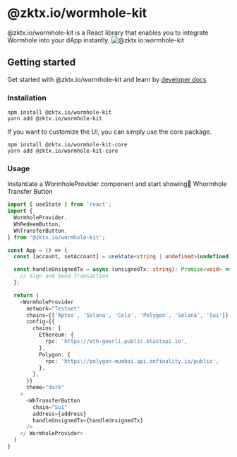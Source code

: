 # @zktx.io/wormhole-kit
@zktx.io/wormhole-kit is a React library that enables you to integrate Wormhole into your dApp instantly.
![@zktx io:wormhole-kit](https://github.com/zktx-io/wormhole-kit-monorepo/assets/57783762/71b9694d-5225-4489-acc4-56b195db108a)
## Getting started
Get started with @zktx.io/wormhole-kit and learn by [developer docs](https://docs.zktx.io/)
### Installation
```
npm install @zktx.io/wormhole-kit
yarn add @zktx.io/wormhole-kit
```
If you want to customize the UI, you can simply use the core package.
```
npm install @zktx.io/wormhole-kit-core
yarn add @zktx.io/wormhole-kit-core
```
### Usage
Instantiate a WormholeProvider component and start showing Whormhole Transfer Button
```typescript
import { useState } from 'react';
import {
  WormholeProvider,
  WhRedeemButton,
  WhTransferButton,
} from '@zktx.io/wormhole-kit';

const App = () => {
  const [account, setAccount] = useState<string | undefined>(undefined);

  const handleUnsignedTx = async (unsignedTx: string): Promise<void> => {
    // Sign and Send Transaction
  };

  return (
    <WormholeProvider
      network="Testnet"
      chains={['Aptos', 'Solana', 'Celo', 'Polygon', 'Solana', 'Sui']}
      config={{
        chains: {
          Ethereum: {
            rpc: 'https://eth-goerli.public.blastapi.io',
          },
          Polygon: {
            rpc: 'https://polygon-mumbai.api.onfinality.io/public',
          },
        },
      }}
      theme="dark"
    >
      <WhTransferButton
        chain="Sui"
        address={address}
        handleUnsignedTx={handleUnsignedTx}
      />
    </ WormholeProvider>
  )
}
```
